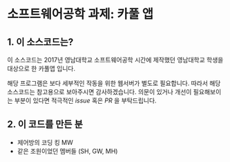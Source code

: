 # 소프트웨어공학 과제: 카풀 앱

## 1. 이 소스코드는?

이 소스코드는 2017년 영남대학교 소프트웨어공학 시간에 제작했던 영남대학교 학생을 대상으로 한 카풀앱 입니다.

해당 프로그램은 보다 세부적인 작동을 위한 웹서버가 별도로 필요합니다. 따라서 해당 소스코드는 참고용으로 보아주시면 감사하겠습니다. 의문이 있거나 개선이 필요해보이는 부분이 있다면 적극적인 *issue* 혹은 *PR* 을 부탁드립니다.

## 2. 이 코드를 만든 분

* 제어방의 코딩 킹 MW
* 같은 조원이었던 멤버들 (SH, GW, MH)
